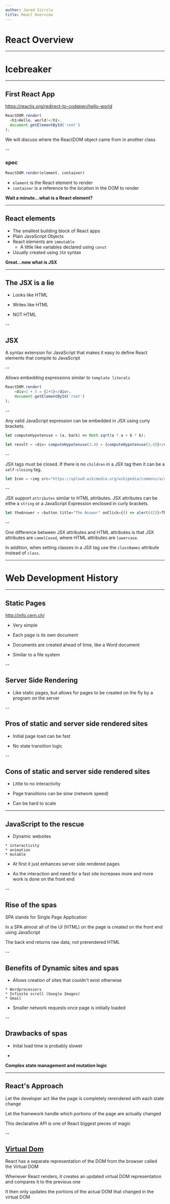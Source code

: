 ```yaml
---
author: Jared Siirila
title: React Overview
---
```


# React Overview

---

# Icebreaker

---

## First React App

https://reactjs.org/redirect-to-codepen/hello-world

```javascript
ReactDOM.render(
  <h1>Hello, world!</h1>,
  document.getElementById('root')
);
```

We will discuss where the ReactDOM object came from in another class
<!-- .element: class="fragment" -->

--

### spec

```javascript
ReactDOM.render(element, container)
```

* `element` is the React element to render
* `container` is a reference to the location in the DOM to render

**Wait a minute...what is a React element?**
<!-- .element: class="fragment" -->

---

## React elements

* The smallest building block of React apps
* Plain JavaScript Objects
* React elements are `immutable`
    * A little like variables declared using `const`
* Usually created using `JSX` syntax

**Great...now what is JSX**
<!-- .element: class="fragment" -->

---

## The JSX is a lie

* Looks like HTML
<!-- .element: class="fragment" -->
* Writes like HTML
<!-- .element: class="fragment" -->
* NOT HTML
<!-- .element: class="fragment" -->

--

## JSX

A syntax extension for JavaScript that makes it easy to define React elements that compile to JavaScript

--

Allows embedding expressions similar to <!-- .element: class="fragment" --> `template literals`

```javascript
ReactDOM.render(
    <div>2 + 5 = {2+5}</div>,
    document.getElementById('root')    
);
```

--

Any valid JavaScript expression can be embedded in JSX using curly brackets.

```javascript
let computeHypotenuse = (a, back) => Math.sqrt(a * a + b * b);

let result = <div> computeHypotenuse(3,4) = {computeHypotenuse(3,4)}</div>;
```

--

JSX tags must be closed. If there is no `children` in a JSX tag then it can be a `self-closing` tag.

```javascript
let Icon = <img src="https://upload.wikimedia.org/wikipedia/commons/a/a7/React-icon.svg" />
```

--

JSX support `attributes` similar to HTML attributes. JSX attributes can be eithe a `string` or a JavaScript Expression enclosed in curly brackets.

```javascript
let theAnswer = <button title="The Answer" onClick={() => alert(42)}>The Answer</button>
```

--

One difference between JSX attributes and HTML attributes is that JSX attributes are `camelCased`, where HTML attributes are `lowercase`.

In addition, when setting classes in a JSX tag use the `classNames` attribute instead of `class`.

---

# Web Development History

---

## Static Pages

http://info.cern.ch/

* Very simple
<!-- .element: class="fragment" -->
* Each page is its own document
<!-- .element: class="fragment" -->
* Documents are created ahead of time, like a Word document
<!-- .element: class="fragment" -->
* Similar to a file system
<!-- .element: class="fragment" -->

--

## Server Side Rendering

* Like static pages, but allows for pages to be created on the fly by a program on the server
<!-- .element: class="fragment" -->

--

## Pros of static and server side rendered sites

* Initial page load can be fast
<!-- .element: class="fragment" -->
* No state transition logic
<!-- .element: class="fragment" -->

--

## Cons of static and server side rendered sites

* Little to no interactivity
<!-- .element: class="fragment" -->
* Page transitions can be slow (network speed)
<!-- .element: class="fragment" -->
* Can be hard to scale
<!-- .element: class="fragment" -->

---

## JavaScript to the rescue

* Dynamic websites
<!-- .element: class="fragment" -->
    * interactivity
    * animation
    * mutable
* At first it just enhances server side rendered pages
<!-- .element: class="fragment" -->
* As the interaction and need for a fast site increases more and more work is done on the front end
<!-- .element: class="fragment" -->

--

## Rise of the spas

SPA stands for Single Page Application

In a SPA almost all of the UI (HTML) on the page is created on the front end using JavaScript
<!-- .element: class="fragment" -->

The back end returns raw data, not prerendered HTML
<!-- .element: class="fragment" -->

--

## Benefits of Dynamic sites and spas

* Allows creation of sites that couldn't exist otherwise
<!-- .element: class="fragment" -->
    * Wordprocessors
    * Infinite scroll (Google Images)
    * Gmail
* Smaller network requests once page is initially loaded
<!-- .element: class="fragment" -->

--

## Drawbacks of spas

* Inital load time is probably slower
<!-- .element: class="fragment" -->
* 
<!-- .element: class="fragment" -->
__Complex state management and mutation logic__

---

## React's Approach

Let the developer act like the page is completely rerendered with each state change

Let the framework handle which portions of the page are actually changed
<!-- .element: class="fragment" -->

This declarative API is one of React biggest pieces of magic
<!-- .element: class="fragment" -->

--

## [Virtual Dom](https://www.codecademy.com/articles/react-virtual-dom)

React has a separate representation of the DOM from the browser called the Virtual DOM

Whenever React renders, it creates an updated virtual DOM representation and compares it to the previous one
<!-- .element: class="fragment" -->

It then only updates the portions of the actual DOM that changed in the virtual DOM
<!-- .element: class="fragment" -->
